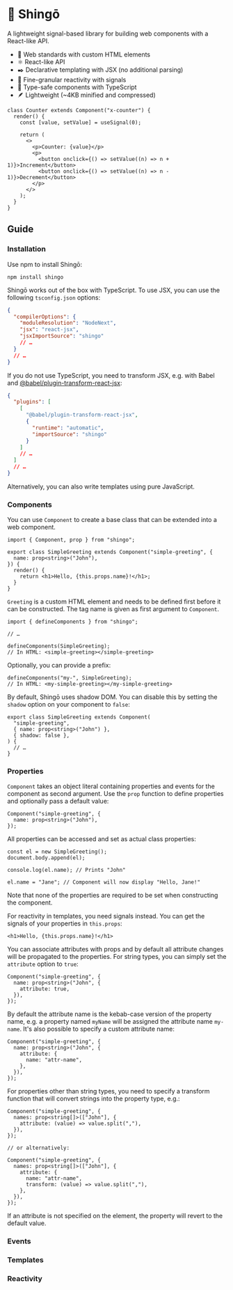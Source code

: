 # 🚥 Shingō

A lightweight signal-based library for building web components with a React-like
API.

- 🌌 Web standards with custom HTML elements
- ⚛️ React-like API
- ✒️ Declarative templating with JSX (no additional parsing)
- 🚥 Fine-granular reactivity with signals
- 🛟 Type-safe components with TypeScript
- 🪶 Lightweight (~4KB minified and compressed)

```tsx
class Counter extends Component("x-counter") {
  render() {
    const [value, setValue] = useSignal(0);

    return (
      <>
        <p>Counter: {value}</p>
        <p>
          <button onclick={() => setValue((n) => n + 1)}>Increment</button>
          <button onclick={() => setValue((n) => n - 1)}>Decrement</button>
        </p>
      </>
    );
  }
}
```

## Guide

### Installation

Use npm to install Shingō:

```
npm install shingo
```

Shingō works out of the box with TypeScript. To use JSX, you can use the
following `tsconfig.json` options:

```json
{
  "compilerOptions": {
    "moduleResolution": "NodeNext",
    "jsx": "react-jsx",
    "jsxImportSource": "shingo"
    // …
  }
  // …
}
```

If you do not use TypeScript, you need to transform JSX, e.g. with Babel and
[@babel/plugin-transform-react-jsx](https:abeljs.io/docs/babel-plugin-transform-react-jsx):

```json
{
  "plugins": [
    [
      "@babel/plugin-transform-react-jsx",
      {
        "runtime": "automatic",
        "importSource": "shingo"
      }
    ]
    // …
  ]
  // …
}
```

Alternatively, you can also write templates using pure JavaScript.

### Components

You can use `Component` to create a base class that can be extended into a web
component.

```tsx
import { Component, prop } from "shingo";

export class SimpleGreeting extends Component("simple-greeting", {
  name: prop<string>("John"),
}) {
  render() {
    return <h1>Hello, {this.props.name}!</h1>;
  }
}
```

`Greeting` is a custom HTML element and needs to be defined first before it can
be constructed. The tag name is given as first argument to `Component`.

```tsx
import { defineComponents } from "shingo";

// …

defineComponents(SimpleGreeting);
// In HTML: <simple-greeting></simple-greeting>
```

Optionally, you can provide a prefix:

```tsx
defineComponents("my-", SimpleGreeting);
// In HTML: <my-simple-greeting></my-simple-greeting>
```

By default, Shingō uses shadow DOM. You can disable this by setting the `shadow`
option on your component to `false`:

```tsx
export class SimpleGreeting extends Component(
  "simple-greeting",
  { name: prop<string>("John") },
  { shadow: false },
) {
  // …
}
```

### Properties

`Component` takes an object literal containing properties and events for the
component as second argument. Use the `prop` function to define properties and
optionally pass a default value:

```tsx
Component("simple-greeting", {
  name: prop<string>("John"),
});
```

All properties can be accessed and set as actual class properties:

```tsx
const el = new SimpleGreeting();
document.body.append(el);

console.log(el.name); // Prints "John"

el.name = "Jane"; // Component will now display "Hello, Jane!"
```

Note that none of the properties are required to be set when constructing the
component.

For reactivity in templates, you need signals instead. You can get the signals
of your properties in `this.props`:

```tsx
<h1>Hello, {this.props.name}!</h1>
```

You can associate attributes with props and by default all attribute changes
will be propagated to the properties. For string types, you can simply set the
`attribute` option to `true`:

```tsx
Component("simple-greeting", {
  name: prop<string>("John", {
    attribute: true,
  }),
});
```

By default the attribute name is the kebab-case version of the property name,
e.g. a property named `myName` will be assigned the attribute name `my-name`.
It's also possible to specify a custom attribute name:

```tsx
Component("simple-greeting", {
  name: prop<string>("John", {
    attribute: {
      name: "attr-name",
    },
  }),
});
```

For properties other than string types, you need to specify a transform function
that will convert strings into the property type, e.g.:

```tsx
Component("simple-greeting", {
  names: prop<string[]>(["John"], {
    attribute: (value) => value.split(","),
  }),
});

// or alternatively:

Component("simple-greeting", {
  names: prop<string[]>(["John"], {
    attribute: {
      name: "attr-name",
      transform: (value) => value.split(","),
    },
  }),
});
```

If an attribute is not specified on the element, the property will revert to the
default value.

### Events

### Templates

### Reactivity
